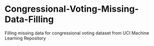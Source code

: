 # Congressional-Voting-Missing-Data-Filling
Filling missing data for congressional voting dataset from UCI Machine Learning Repository
